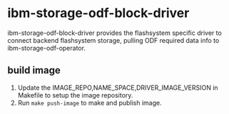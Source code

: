 # ibm-storage-odf-block-driver
ibm-storage-odf-block-driver provides the flashsystem specific driver to connect backend flashsystem storage, pulling ODF required data info to ibm-storage-odf-operator.

## build image
1. Update the IMAGE_REPO,NAME_SPACE,DRIVER_IMAGE_VERSION in Makefile to setup the image repository. 
2. Run `make push-image` to make and publish image.
